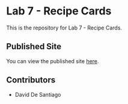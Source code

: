 # Lab 7 - Recipe Cards

This is the repository for Lab 7 - Recipe Cards.

## Published Site

You can view the published site [here](https://ddesantiag0.github.io/lab7-starter/).

## Contributors

- David De Santiago
